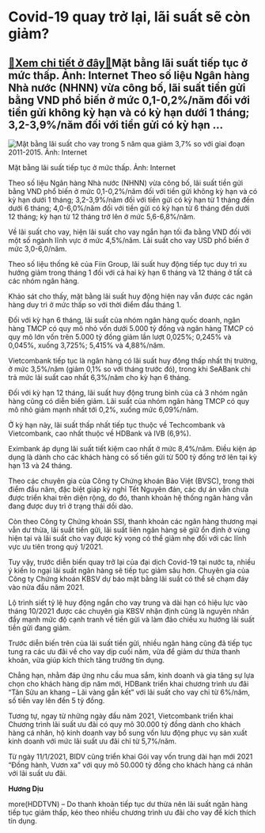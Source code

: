 Covid-19 quay trở lại, lãi suất sẽ còn giảm?
============================================

[:gift:Xem chi tiết ở đây:gift:](https://hddtvn.com/covid-19-quay-tro-lai-lai-suat-se-con-giam/)Mặt bằng lãi suất tiếp tục ở mức thấp. Ảnh: Internet Theo số liệu Ngân hàng Nhà nước (NHNN) vừa công bố, lãi suất tiền gửi bằng VND phổ biến ở mức 0,1-0,2%/năm đối với tiền gửi không kỳ hạn và có kỳ hạn dưới 1 tháng; 3,2-3,9%/năm đối với tiền gửi có kỳ hạn …
------------------------------------------------------------------------------------------------------------------------------------------------------------------------------------------------------------------------------------------------------------------





![Mặt bằng lãi suất cho vay trong 5 năm qua giảm 3,7% so với giai đoạn 2011-2015. Ảnh:  Internet](https://hddtvn.com/wp-content/uploads/2021/02/78545971.jpg "Mặt bằng lãi suất cho vay trong 5 năm qua giảm 3,7% so với giai đoạn 2011-2015. Ảnh:  Internet")


Mặt bằng lãi suất tiếp tục ở mức thấp. Ảnh: Internet



Theo số liệu Ngân hàng Nhà nước (NHNN) vừa công bố, lãi suất tiền gửi bằng VND phổ biến ở mức 0,1-0,2%/năm đối với tiền gửi không kỳ hạn và có kỳ hạn dưới 1 tháng; 3,2-3,9%/năm đối với tiền gửi có kỳ hạn từ 1 tháng đến dưới 6 tháng; 4,0-6,0%/năm đối với tiền gửi có kỳ hạn từ 6 tháng đến dưới 12 tháng; kỳ hạn từ 12 tháng trở lên ở mức 5,6-6,8%/năm.


Về lãi suất cho vay, hiện lãi suất cho vay ngắn hạn tối đa bằng VND đối với một số ngành lĩnh vực ở mức 4,5%/năm. Lãi suất cho vay USD phổ biến ở mức 3,0-6,0/năm.


Theo số liệu thống kê của Fiin Group, lãi suất huy động tiếp tục duy trì xu hướng giảm trong tháng 1 đối với cả hai kỳ hạn 6 tháng và 12 tháng ở tất cả các nhóm ngân hàng.


Khảo sát cho thấy, mặt bằng lãi suất huy động hiện nay vẫn được các ngân hàng duy trì ở mức thấp so với thời điểm đầu tháng 1.


Đối với kỳ hạn 6 tháng, lãi suất của nhóm ngân hàng quốc doanh, ngân hàng TMCP có quy mô nhỏ vốn dưới 5.000 tỷ đồng và ngân hàng TMCP có quy mô lớn vốn trên 5.000 tỷ đồng giảm lần lượt 0,025%; 0,245% và 0,045%, xuống 3,725%; 5,415% và 4,88%/năm.


Vietcombank tiếp tục là ngân hàng có lãi suất huy động thấp nhất thị trường, ở mức 3,5%/năm (giảm 0,1% so với tháng trước đó), trong khi SeABank chi trả mức lãi suất cao nhất 6,3%/năm cho kỳ hạn 6 tháng.


Đối với kỳ hạn 12 tháng, lãi suất huy động trung bình của cả 3 nhóm ngân hàng cũng có diễn biến giảm. Lãi suất của nhóm ngân hàng TMCP có quy mô nhỏ giảm mạnh nhất tới 0,2%, xuống mức 6,09%/năm.


Ở kỳ hạn này, lãi suất thấp nhất tiếp tục thuộc về Techcombank và Vietcombank, cao nhất thuộc về HDBank và IVB (6,9%).


Eximbank áp dụng lãi suất tiết kiệm cao nhất ở mức 8,4%/năm. Điều kiện áp dụng là dành cho các khách hàng có số tiền gửi từ 500 tỷ đồng trở lên tại kỳ hạn 13 và 24 tháng.


Theo các chuyên gia của Công ty Chứng khoán Bảo Việt (BVSC), trong thời điểm đầu năm, đặc biệt giáp kỳ nghỉ Tết Nguyên đán, các dự án vẫn chưa được triển khai trên diện rộng, do đó, thanh khoản hệ thống ngân hàng vẫn đang được duy trì ở trạng thái dồi dào.


Còn theo Công ty Chứng khoán SSI, thanh khoản các ngân hàng thương mại vẫn dư thừa, lãi suất tiền gửi, lãi suất liên ngân hàng sẽ giữ ổn định ở vùng hiện tại và lãi suất cho vay được kỳ vọng có thể giảm nhẹ đối với các lĩnh vực ưu tiên trong quý 1/2021.


Tuy vậy, trước diễn biến quay trở lại của đại dịch Covid-19 tại nước ta, nhiều ý kiến lo ngại lãi suất ngân hàng sẽ tiếp tục giảm sâu hơn. Chuyên gia của Công ty Chứng khoán KBSV dự báo mặt bằng lãi suất có thể sẽ chạm đáy vào nửa đầu năm 2021.


Lộ trình siết tỷ lệ huy động ngắn cho vay trung và dài hạn có hiệu lực vào tháng 10/2021 được các chuyên gia KBSV nhận định cũng là nguyên nhân đẩy mạnh mức độ cạnh tranh về tiền gửi và làm đảo chiều xu hướng lãi suất tiền gửi đang giảm.


Trước diễn biến trên của lãi suất tiền gửi, nhiều ngân hàng cũng đã tiếp tục tung ra các ưu đãi về cho vay dịp cuối năm, vừa để giảm dư thừa thanh khoản, vừa giúp kích thích tăng trưởng tín dụng.


Chẳng hạn, nhằm đáp ứng nhu cầu mua sắm, kinh doanh và gia tăng sự lựa chọn cho khách hàng dịp năm mới, HDBank triển khai chương trình ưu đãi “Tân Sửu an khang – Lãi vàng gắn kết” với lãi suất cho vay chỉ từ 6%/năm, số tiền vay lên đến 5 tỷ đồng.


Tương tự, ngay từ những ngày đầu năm 2021, Vietcombank triển khai Chương trình lãi suất ưu đãi có quy mô 30.000 tỷ đồng dành cho khách hàng cá nhân, hộ kinh doanh vay bổ sung vốn lưu động phục vụ sản xuất kinh doanh với mức lãi suất ưu đãi chỉ từ 5,7%/năm.


Từ ngày 11/1/2021, BIDV cũng triển khai Gói vay vốn trung dài hạn mới 2021 “Đồng hành, Vươn xa” với quy mô 50.000 tỷ đồng cho khách hàng cá nhân với lãi suất ưu đãi.




**Hương Dịu**



more(HDDTVN) – Do thanh khoản tiếp tục dư thừa nên lãi suất ngân hàng tiếp tục giảm thấp, kéo theo nhiều chương trình ưu đãi cho vay để kích thích tín dụng.

